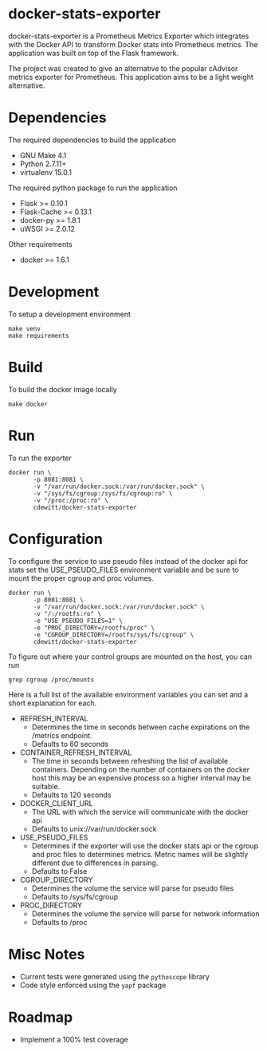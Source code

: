 docker-stats-exporter
============

docker-stats-exporter is a Prometheus Metrics Exporter which integrates with the Docker API to transform Docker stats into Prometheus metrics.
The application was built on top of the Flask framework.

The project was created to give an alternative to the popular cAdvisor metrics exporter for Prometheus. This application aims to be a light weight alternative.

Dependencies
============

The required dependencies to build the application
* GNU Make 4.1
* Python 2.7.11+
* virtualenv 15.0.1

The required python package to run the application
* Flask >= 0.10.1
* Flask-Cache >= 0.13.1
* docker-py >= 1.8.1
* uWSGI >= 2.0.12

Other requirements
* docker >= 1.6.1

Development
=======
To setup a development environment
```
make venv
make requirements
```

Build
=======
To build the docker image locally
```
make docker
```

Run
=======
To run the exporter
```
docker run \
       -p 8081:8081 \
       -v "/var/run/docker.sock:/var/run/docker.sock" \
       -v "/sys/fs/cgroup:/sys/fs/cgroup:ro" \
       -v "/proc:/proc:ro" \
       cdewitt/docker-stats-exporter
```

Configuration
=======
To configure the service to use pseudo files instead of the docker api for stats set the USE_PSEUDO_FILES environment variable and be sure
to mount the proper cgroup and proc volumes.

```
docker run \
       -p 8081:8081 \
       -v "/var/run/docker.sock:/var/run/docker.sock" \
       -v "/:/rootfs:ro" \
       -e "USE_PSEUDO_FILES=1" \
       -e "PROC_DIRECTORY=/rootfs/proc" \
       -e "CGROUP_DIRECTORY=/rootfs/sys/fs/cgroup" \
       cdewitt/docker-stats-exporter
```
To figure out where your control groups are mounted on the host, you can run
```
grep cgroup /proc/mounts
```


Here is a full list of the available environment variables you can set and a short explanation for each.
* REFRESH_INTERVAL
  * Determines the time in seconds between cache expirations on the /metrics endpoint.
  * Defaults to 60 seconds
* CONTAINER_REFRESH_INTERVAL
  * The time in seconds between refreshing the list of available containers. Depending on the number of containers on the docker host this may be an expensive process so a higher interval may be suitable.
  * Defaults to 120 seconds
* DOCKER_CLIENT_URL
  * The URL with which the service will communicate with the docker api
  * Defaults to unix://var/run/docker.sock
* USE_PSEUDO_FILES
  * Determines if the exporter will use the docker stats api or the cgroup and proc files to determines metrics. Metric names will be slightly different due to differences in parsing.
  * Defaults to False
* CGROUP_DIRECTORY
  * Determines the volume the service will parse for pseudo files
  * Defaults to /sys/fs/cgroup
* PROC_DIRECTORY
  * Determines the volume the service will parse for network information
  * Defaults to /proc

Misc Notes
=======
* Current tests were generated using the `pythoscope` library
* Code style enforced using the `yapf` package

Roadmap
=======
* Implement a 100% test coverage
